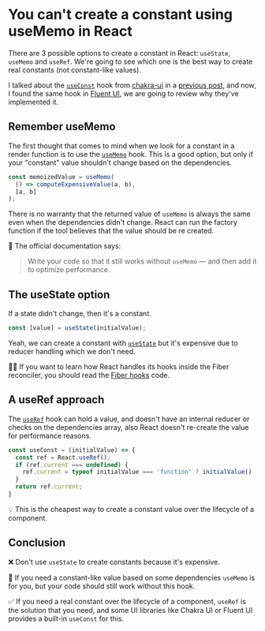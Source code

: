# You can't create a constant using useMemo in React

There are 3 possible options to create a constant in React: `useState`, `useMemo` and `useRef`. We're going to see which one is the best way to create real constants (not constant-like values).

I talked about the [`useConst`](https://github.com/chakra-ui/chakra-ui/blob/main/packages/hooks/src/use-const.ts) hook from [chakra-ui](https://chakra-ui.com) in a [previous post](https://dev.to/cloudx/chakra-ui-the-hidden-treasures-1gl9), and now, I found the same hook in [Fluent UI](https://www.npmjs.com/package/@fluentui/react-hooks#useconst), we are going to review why they've implemented it.

## Remember useMemo

The first thought that comes to mind when we look for a constant in a render function is to use the [`useMemo`](https://reactjs.org/docs/hooks-reference.html#usememo) hook. This is a good option, but only if your "constant" value shouldn't change based on the dependencies.

```javascript
const memoizedValue = useMemo(
  () => computeExpensiveValue(a, b),
  [a, b]
);
```

There is no warranty that the returned value of `useMemo` is always the same even when the dependencies didn't change. React can run the factory function if the tool believes that the value should be re created.

🧠 The official documentation says:

> Write your code so that it still works without `useMemo` — and then add it to optimize performance.

## The useState option

If a state didn't change, then it's a constant.

```javascript
const [value] = useState(initialValue);
```

Yeah, we can create a constant with [`useState`](https://reactjs.org/docs/hooks-reference.html#usestate) but it's expensive due to reducer handling which we don't need.

🧙‍♂️ If you want to learn how React handles its hooks inside the Fiber reconciler, you should read the [Fiber hooks](https://github.com/facebook/react/blob/main/packages/react-reconciler/src/ReactFiberHooks.new.js) code.

## A useRef approach

The [`useRef`](https://reactjs.org/docs/hooks-reference.html#useref) hook can hold a value, and doesn't have an internal reducer or checks on the dependencies array, also React doesn't re-create the value for performance reasons.

```javascript
const useConst = (initialValue) => {
  const ref = React.useRef();
  if (ref.current === undefined) {
    ref.current = typeof initialValue === 'function' ? initialValue() : initialValue,
  }
  return ref.current;
}
```

💡 This is the cheapest way to create a constant value over the lifecycle of a component.

## Conclusion

❌ Don't use `useState` to create constants because it's expensive.

🥸 If you need a constant-like value based on some dependencies `useMemo` is for you, but your code should still work without this hook.

✅ If you need a real constant over the lifecycle of a component, `useRef` is the solution that you need, and some UI libraries like Chakra UI or Fluent UI provides a built-in `useConst` for this.
